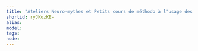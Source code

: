 ```yaml
---
title: "Ateliers Neuro-mythes et Petits cours de méthodo à l'usage des honnêtes gens"
shortid: ryJKozKE-
alias: 
model: 
tags: 
node: 
--- 
```

 
